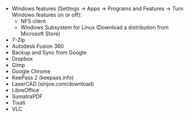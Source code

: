 
- Windows features (Settings -> Apps -> Programs and Features -> Turn Windows features on or off):
  - NFS client
  - Windows Subsystem for Linux (Download a distribution from Microsoft Store)
- 7-Zip
- Autodesk Fusion 360
- Backup and Sync from Google
- Dropbox
- Gimp
- Google Chrome
- KeePass 2 (keepass.info)
- LaserCAD (sinjoe.com/download)
- LibreOffice
- SumatraPDF
- Tixati
- VLC
